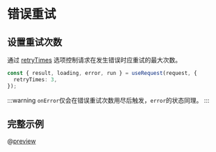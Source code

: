 # 错误重试

## 设置重试次数
通过 [retryTimes](/api/index.md#retrytimes) 选项控制请求在发生错误时应重试的最大次数。
```ts
const { result, loading, error, run } = useRequest(request, {
  retryTimes: 3,
});
```
:::warning
`onError`仅会在错误重试次数用尽后触发，`error`的状态同理。
:::

## 完整示例
@[preview](@/.vuepress/vue-previews/retry.vue)
